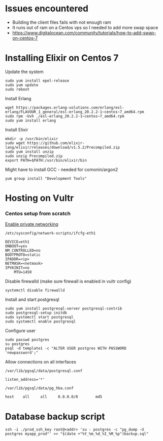 # Issues encountered
- Building the client files fails with not enough ram
- It runs out of ram on a Centos vps so I needed to add more swap space
- https://www.digitalocean.com/community/tutorials/how-to-add-swap-on-centos-7

# Installing Elixir on Centos 7
Update the system
```
sudo yum install epel-release
sudo yum update
sudo reboot
```

Install Erlang
```
wget https://packages.erlang-solutions.com/erlang/esl-erlang/FLAVOUR_1_general/esl-erlang_20.2.2-1~centos~7_amd64.rpm
sudo rpm -Uvh ./esl-erlang_20.2.2-1~centos~7_amd64.rpm
sudo yum install erlang
```

Install Elixir
```
mkdir -p /usr/bin/elixir
sudo wget https://github.com/elixir-lang/elixir/releases/download/v1.5.2/Precompiled.zip
sudo yum install unzip
sudo unzip Precompiled.zip
export PATH=$PATH:/usr/bin/elixir/bin
```

Might have to install GCC - needed for comonin/argon2
```
yum group install "Development Tools"
```

# Hosting on Vultr

### Centos setup from scratch
[Enable private networking](https://www.vultr.com/docs/configuring-private-network)
```
/etc/sysconfig/network-scripts/ifcfg-eth1

DEVICE=eth1
ONBOOT=yes
NM_CONTROLLED=no
BOOTPROTO=static
IPADDR=<ip>
NETMASK=<netmask>
IPV6INIT=no
    MTU=1450
```

Disable firewalld (make sure firewall is enabled in vultr config)
```
systemctl disable firewalld
```

Install and start postgresql
```
sudo yum install postgresql-server postgresql-contrib
sudo postgresql-setup initdb
sudo systemctl start postgresql
sudo systemctl enable postgresql
```

Configure user
```
sudo passwd postgres
su postgres
psql -d template1 -c "ALTER USER postgres WITH PASSWORD 'newpassword';"
```


Allow connections on all interfaces
```
/var/lib/pgsql/data/postgresql.conf

listen_address='*'
```

```
/var/lib/pgsql/data/pg_hba.conf

host    all     all     0.0.0.0/0        md5
```

# Database backup script
```
ssh -i ./prod_ssh_key root@<addr> 'su - postgres -c "pg_dump -U postgres myapp_prod"' >> "$(date +"%Y_%m_%d_%I_%M_%p")backup.sql"
```
